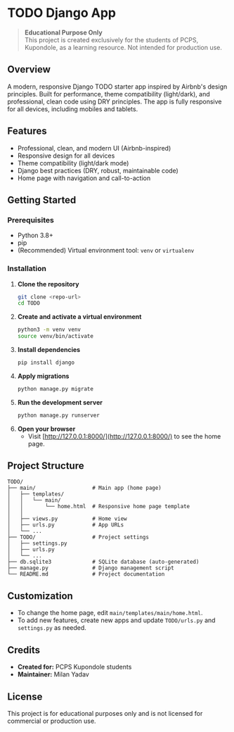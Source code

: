# TODO Django App

> **Educational Purpose Only**  
> This project is created exclusively for the students of PCPS, Kupondole, as a learning resource. Not intended for production use.

## Overview

A modern, responsive Django TODO starter app inspired by Airbnb's design principles. Built for performance, theme compatibility (light/dark), and professional, clean code using DRY principles. The app is fully responsive for all devices, including mobiles and tablets.

## Features

- Professional, clean, and modern UI (Airbnb-inspired)
- Responsive design for all devices
- Theme compatibility (light/dark mode)
- Django best practices (DRY, robust, maintainable code)
- Home page with navigation and call-to-action

## Getting Started

### Prerequisites

- Python 3.8+
- pip
- (Recommended) Virtual environment tool: `venv` or `virtualenv`

### Installation

1. **Clone the repository**
   ```bash
   git clone <repo-url>
   cd TODO
   ```
2. **Create and activate a virtual environment**
   ```bash
   python3 -m venv venv
   source venv/bin/activate
   ```
3. **Install dependencies**
   ```bash
   pip install django
   ```
4. **Apply migrations**
   ```bash
   python manage.py migrate
   ```
5. **Run the development server**
   ```bash
   python manage.py runserver
   ```
6. **Open your browser**
   - Visit [http://127.0.0.1:8000/](http://127.0.0.1:8000/) to see the home page.

## Project Structure

```
TODO/
├── main/                  # Main app (home page)
│   ├── templates/
│   │   └── main/
│   │       └── home.html  # Responsive home page template
│   │
│   ├── views.py           # Home view
│   ├── urls.py            # App URLs
│   └── ...
├── TODO/                  # Project settings
│   ├── settings.py
│   ├── urls.py
│   └── ...
├── db.sqlite3             # SQLite database (auto-generated)
├── manage.py              # Django management script
└── README.md              # Project documentation
```

## Customization

- To change the home page, edit `main/templates/main/home.html`.
- To add new features, create new apps and update `TODO/urls.py` and `settings.py` as needed.

## Credits

- **Created for:** PCPS Kupondole students
- **Maintainer:** Milan Yadav

## License

This project is for educational purposes only and is not licensed for commercial or production use.

